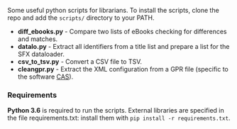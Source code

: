 Some useful python scripts for librarians.
To install the scripts, clone the repo and add the `scripts/` directory to your PATH.

- **diff_ebooks.py** - Compare two lists of eBooks checking for differences and matches.
- **datalo.py** - Extract all identifiers from a title list and prepare a list for the SFX dataloader.
- **csv_to_tsv.py** - Convert a CSV file to TSV.
- **cleangpr.py** - Extract the XML configuration from a GPR file (specific to the software [CAS](http://www.cas-crm.com/)).

### Requirements
**Python 3.6** is required to run the scripts.
External libraries are specified in the file requirements.txt: install them with `pip install -r requirements.txt`.